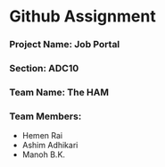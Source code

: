 # Github Assignment
### Project Name: Job Portal
### Section: ADC10
### Team Name: The HAM
### Team Members:
- Hemen Rai
- Ashim Adhikari
- Manoh B.K. 